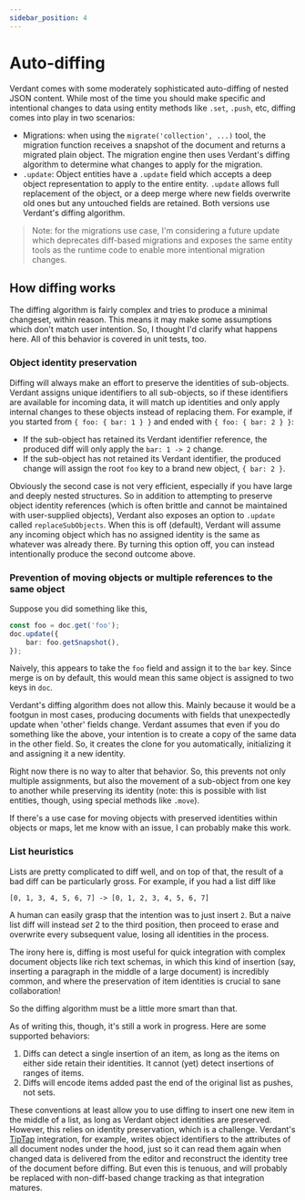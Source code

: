 ```yaml
---
sidebar_position: 4
---
```


# Auto-diffing

Verdant comes with some moderately sophisticated auto-diffing of nested JSON content. While most of the time you should make specific and intentional changes to data using entity methods like `.set`, `.push`, etc, diffing comes into play in two scenarios:

- Migrations: when using the `migrate('collection', ...)` tool, the migration function receives a snapshot of the document and returns a migrated plain object. The migration engine then uses Verdant's diffing algorithm to determine what changes to apply for the migration.
- `.update`: Object entities have a `.update` field which accepts a deep object representation to apply to the entire entity. `.update` allows full replacement of the object, or a deep merge where new fields overwrite old ones but any untouched fields are retained. Both versions use Verdant's diffing algorithm.

> Note: for the migrations use case, I'm considering a future update which deprecates diff-based migrations and exposes the same entity tools as the runtime code to enable more intentional migration changes.

## How diffing works

The diffing algorithm is fairly complex and tries to produce a minimal changeset, within reason. This means it may make some assumptions which don't match user intention. So, I thought I'd clarify what happens here. All of this behavior is covered in unit tests, too.

### Object identity preservation

Diffing will always make an effort to preserve the identities of sub-objects. Verdant assigns unique identifiers to all sub-objects, so if these identifiers are available for incoming data, it will match up identities and only apply internal changes to these objects instead of replacing them. For example, if you started from `{ foo: { bar: 1 } }` and ended with `{ foo: { bar: 2 } }`:

- If the sub-object has retained its Verdant identifier reference, the produced diff will only apply the `bar: 1 -> 2` change.
- If the sub-object has not retained its Verdant identifier, the produced change will assign the root `foo` key to a brand new object, `{ bar: 2 }`.

Obviously the second case is not very efficient, especially if you have large and deeply nested structures. So in addition to attempting to preserve object identity references (which is often brittle and cannot be maintained with user-supplied objects), Verdant also exposes an option to `.update` called `replaceSubObjects`. When this is off (default), Verdant will assume any incoming object which has no assigned identity is the same as whatever was already there. By turning this option off, you can instead intentionally produce the second outcome above.

### Prevention of moving objects or multiple references to the same object

Suppose you did something like this,

```ts
const foo = doc.get('foo');
doc.update({
	bar: foo.getSnapshot(),
});
```

Naively, this appears to take the `foo` field and assign it to the `bar` key. Since merge is on by default, this would mean this same object is assigned to two keys in `doc`.

Verdant's diffing algorithm does not allow this. Mainly because it would be a footgun in most cases, producing documents with fields that unexpectedly update when 'other' fields change. Verdant assumes that even if you do something like the above, your intention is to create a copy of the same data in the other field. So, it creates the clone for you automatically, initializing it and assigning it a new identity.

Right now there is no way to alter that behavior. So, this prevents not only multiple assignments, but also the movement of a sub-object from one key to another while preserving its identity (note: this is possible with list entities, though, using special methods like `.move`).

If there's a use case for moving objects with preserved identities within objects or maps, let me know with an issue, I can probably make this work.

### List heuristics

Lists are pretty complicated to diff well, and on top of that, the result of a bad diff can be particularly gross. For example, if you had a list diff like

```
[0, 1, 3, 4, 5, 6, 7] -> [0, 1, 2, 3, 4, 5, 6, 7]
```

A human can easily grasp that the intention was to just insert `2`. But a naive list diff will instead _set_ 2 to the third position, then proceed to erase and overwrite every subsequent value, losing all identities in the process.

The irony here is, diffing is most useful for quick integration with complex document objects like rich text schemas, in which this kind of insertion (say, inserting a paragraph in the middle of a large document) is incredibly common, and where the preservation of item identities is crucial to sane collaboration!

So the diffing algorithm must be a little more smart than that.

As of writing this, though, it's still a work in progress. Here are some supported behaviors:

1. Diffs can detect a single insertion of an item, as long as the items on either side retain their identities. It cannot (yet) detect insertions of ranges of items.
2. Diffs will encode items added past the end of the original list as pushes, not sets.

These conventions at least allow you to use diffing to insert one new item in the middle of a list, as long as Verdant object identities are preserved. However, this relies on identity preservation, which is a challenge. Verdant's [TipTap](../integrations/tiptap.md) integration, for example, writes object identifiers to the attributes of all document nodes under the hood, just so it can read them again when changed data is delivered from the editor and reconstruct the identity tree of the document before diffing. But even this is tenuous, and will probably be replaced with non-diff-based change tracking as that integration matures.
